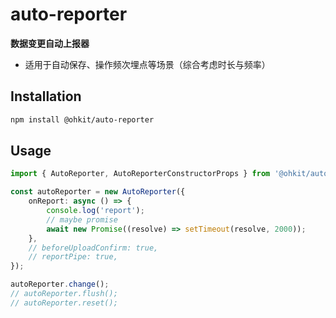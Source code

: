 # auto-reporter

**数据变更自动上报器**
 * 适用于自动保存、操作频次埋点等场景（综合考虑时长与频率）

## Installation

```bash
npm install @ohkit/auto-reporter
```

## Usage

```typescript
import { AutoReporter, AutoReporterConstructorProps } from '@ohkit/auto-reporter';

const autoReporter = new AutoReporter({
    onReport: async () => {
        console.log('report');
        // maybe promise
        await new Promise((resolve) => setTimeout(resolve, 2000));
    },
    // beforeUploadConfirm: true,
    // reportPipe: true,
});

autoReporter.change();
// autoReporter.flush();
// autoReporter.reset();

```
